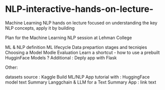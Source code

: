 # NLP-interactive-hands-on-lecture- 

Machine Learning NLP hands on lecture focused on understanding the key NLP concepts, apply it by building    

</b>Plan for the Machine Learning NLP session at Lehman College 

ML & NLP definition
ML lifecycle
Data prepartion stages and tecniqies
Choosing a Model
Modle Evaluation
Learn a shortcut - how to use a prebuilt HugginFace Models ?
Additional :
Deply app with Flask 

Other:

datasets source : Kaggle
Build ML/NLP App tutorial with : HuggingFace model text Summary
Langgchain & LLM for a Text Summary App : link text
